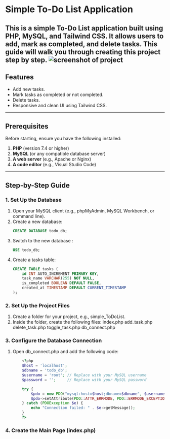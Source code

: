 # Simple To-Do List Application

This is a simple To-Do List application built using PHP, MySQL, and Tailwind CSS. It allows users to add, mark as completed, and delete tasks. This guide will walk you through creating this project step by step.
![screenshot of project]([https://i.ibb.co/xqhLDz2t/Screenshot-2025-05-01-140521.jpg](https://github.com/Behparvar/PHP_LearningJourney/blob/main/simple_ToDoList/Screenshot%202025-05-01%20151320.jpg))
---

## Features
- Add new tasks.
- Mark tasks as completed or not completed.
- Delete tasks.
- Responsive and clean UI using Tailwind CSS.

---

## Prerequisites
Before starting, ensure you have the following installed:
1. **PHP** (version 7.4 or higher)
2. **MySQL** (or any compatible database server)
3. **A web server** (e.g., Apache or Nginx)
4. **A code editor** (e.g., Visual Studio Code)

---

## Step-by-Step Guide

### 1. Set Up the Database
1. Open your MySQL client (e.g., phpMyAdmin, MySQL Workbench, or command line).
2. Create a new database:
   ```sql
   CREATE DATABASE todo_db;
3. Switch to the new database : 
    ```sql
    USE todo_db;
4. Create a tasks table: 
    ```sql
    CREATE TABLE tasks (
        id INT AUTO_INCREMENT PRIMARY KEY,
        task_name VARCHAR(255) NOT NULL,
        is_completed BOOLEAN DEFAULT FALSE,
        created_at TIMESTAMP DEFAULT CURRENT_TIMESTAMP
    );
### 2. Set Up the Project Files
1. Create a folder for your project, e.g., simple_ToDoList.
2. Inside the folder, create the following files:
index.php
add_task.php
delete_task.php
toggle_task.php
db_connect.php

### 3. Configure the Database Connection
1. Open db_connect.php and add the following code: 
    ```php
        <?php
        $host = 'localhost';
        $dbname = 'todo_db';
        $username = 'root'; // Replace with your MySQL username
        $password = '';     // Replace with your MySQL password

        try {
            $pdo = new PDO("mysql:host=$host;dbname=$dbname", $username, $password);
            $pdo->setAttribute(PDO::ATTR_ERRMODE, PDO::ERRMODE_EXCEPTION);
        } catch (PDOException $e) {
            echo "Connection failed: " . $e->getMessage();
        }
        ?>
### 4. Create the Main Page (index.php)



